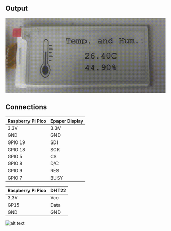 ## Output
![](https://github.com/DochevM/Raspberry-Pi-Pico/blob/main/Documents/OutputEpaper.gif)
## Connections

| Raspberry Pi Pico | Epaper Display |
| ----------------- | -------------- |
| 3.3V              | 3.3V           |
| GND               | GND            |
| GPIO 19           | SDI            |
| GPIO 18           | SCK            |
| GPIO 5            | CS             |
| GPIO 8            | D/C            |
| GPIO 9            | RES            |
| GPIO 7            | BUSY           |


| Raspberry Pi Pico  |       DHT22        |
| ------------------ | ------------------ |
| 3,3V               | Vcc                |
| GP15               | Data               |
| GND                | GND                |

![alt text](https://www.raspberrypi.com/documentation/microcontrollers/images/picow-pinout.svg)
